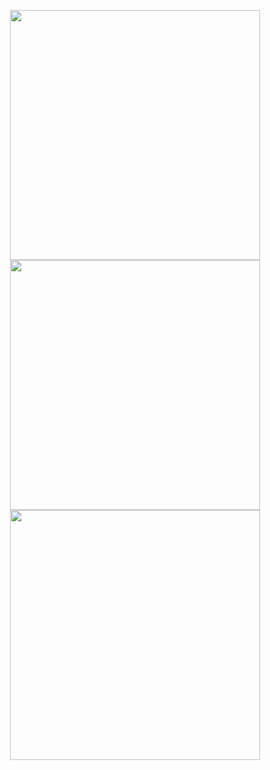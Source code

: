<p align = "center">
  <img src = "https://github-readme-stats.vercel.app/api?username=CamiaCL&show_icons=true&theme=bear" width = 400>
  <img src = "https://github-readme-streak-stats.herokuapp.com?user=CamiaCL&theme=dark&hide_border=true" width = 400>
  <img src = "https://github-readme-stats.vercel.app/api/top-langs/?username=CamiaCL&layout=compact&theme=dark" width = 400>
</p>
